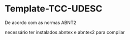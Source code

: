 # Template-TCC-UDESC
De acordo com as normas ABNT2

necessário ter instalados abntex e abntex2 para compilar
